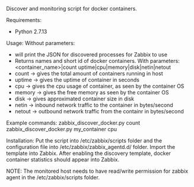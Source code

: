 Discover and monitoring script for docker containers.

Requirements: 
- Python 2.7.13

Usage: 
Without parameters:
- will print the JSON for discovered processes for Zabbix to use
- Returns names and short id of docker containers.
With parameters: <container_name>|count uptime|cpu|memory|disk|netin|netout
- count -> gives the total amount of containers running in host
- uptime -> gives the uptime of container in seconds
- cpu -> gives the cpu usage of container, as seen by the container OS
- memory -> gives the free memory as seen by the container OS
- disk -> gives approximated container size in disk
- netin -> inbound network traffic to the container in bytes/second
- netout -> outbound network traffic from the containr in bytes/second

Example commands:
  zabbix_discover_docker.py count
  zabbix_discover_docker.py my_container cpu
 
Installation:
  Put the script into /etc/zabbix/scripts folder and the configuration file
  into /etc/zabbix/zabbix_agentd.d/ folder. Import the template into Zabbix.
  After enabling the discovery template, docker container statistics should
  appear into Zabbix.
  
NOTE:
  The monitored host needs to have read/write permission for zabbix agent in
  the /etc/zabbix/scripts folder. 